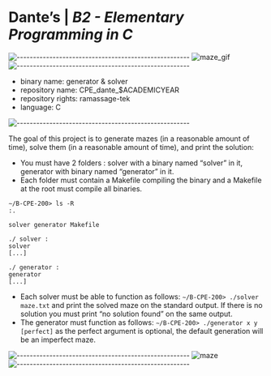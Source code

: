 # Dante’s | *B2 - Elementary Programming in C*
![-----------------------------------------------------](https://raw.githubusercontent.com/andreasbm/readme/master/assets/lines/rainbow.png)
![maze_gif](https://user-images.githubusercontent.com/91092966/158021907-444aaf4c-086b-4055-b1ca-aff4909aecc9.gif)
![-----------------------------------------------------](https://raw.githubusercontent.com/andreasbm/readme/master/assets/lines/rainbow.png)

- binary name:        generator & solver
- repository name:    CPE_dante_$ACADEMICYEAR
- repository rights:  ramassage-tek
- language:           C

![-----------------------------------------------------](https://raw.githubusercontent.com/andreasbm/readme/master/assets/lines/rainbow.png)

The goal of this project is to generate mazes (in a reasonable amount of time), solve them (in a reasonable amount of time), and print the solution:
- You must have 2 folders : solver with a binary named “solver” in it, generator with binary named “generator” in it.
- Each folder must contain a Makefile compiling the binary and a Makefile at the root must compile all binaries.
```
∼/B-CPE-200> ls -R
:.

solver generator Makefile

./ solver :
solver
[...]

./ generator :
generator
[...]
```
- Each solver must be able to function as follows: ```∼/B-CPE-200> ./solver maze.txt``` and print the solved maze on the standard output.
If there is no solution you must print “no solution found” on the same output.
- The generator must function as follows: ```∼/B-CPE-200> ./generator x y [perfect]``` as the perfect argument is optional, the default generation will be an imperfect maze.

![-----------------------------------------------------](https://raw.githubusercontent.com/andreasbm/readme/master/assets/lines/rainbow.png)
![maze](https://user-images.githubusercontent.com/91092966/158021739-1c7a3684-595f-4fce-9e15-d48bb28b1c96.png)
![-----------------------------------------------------](https://raw.githubusercontent.com/andreasbm/readme/master/assets/lines/rainbow.png)
